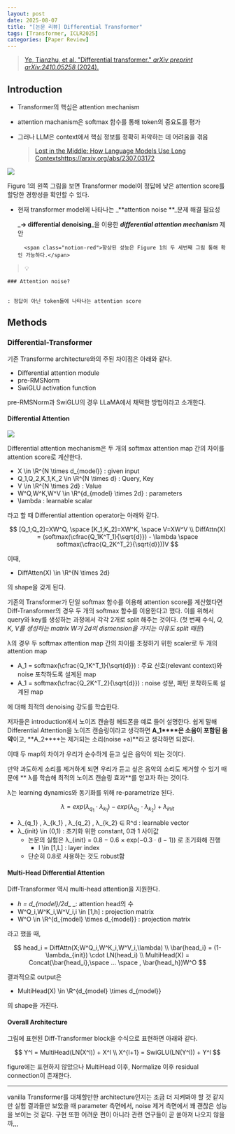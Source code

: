 ```yaml
---
layout: post
date: 2025-08-07
title: "[논문 리뷰] Differential Transformer"
tags: [Transformer, ICLR2025]
categories: [Paper Review]
---
```


> [Ye, Tianzhu, et al. "Differential transformer." ](https://arxiv.org/abs/2410.05258)[_arXiv preprint arXiv:2410.05258_](https://arxiv.org/abs/2410.05258)[ (2024).](https://arxiv.org/abs/2410.05258)



## Introduction

- Transformer의 핵심은 attention mechanism
- attention machanism은 softmax 함수를 통해 token의 중요도를 평가
- 그러나 LLM은 context에서 핵심 정보를 정확히 파악하는 데 어려움을 겪음

	> [Lost in the Middle: How Language Models Use Long Contextshttps://arxiv.org/abs/2307.03172](https://arxiv.org/abs/2307.03172)


![](https://prod-files-secure.s3.us-west-2.amazonaws.com/542b861c-36a8-4051-84e5-8804b6728dba/9083ea56-691a-4752-ae26-47f403431ac8/image.png?X-Amz-Algorithm=AWS4-HMAC-SHA256&X-Amz-Content-Sha256=UNSIGNED-PAYLOAD&X-Amz-Credential=ASIAZI2LB466S4DI52NB%2F20251009%2Fus-west-2%2Fs3%2Faws4_request&X-Amz-Date=20251009T040059Z&X-Amz-Expires=3600&X-Amz-Security-Token=IQoJb3JpZ2luX2VjEDMaCXVzLXdlc3QtMiJGMEQCIHfo6lbXm2G%2FiPyoq6hsAPrg8KnNop7x70cBjRKpirc7AiBeYx2jjmh%2Brf6ljHmAbMLFO52I3UXz1uDLi4E4%2BfiYdyqIBAjM%2F%2F%2F%2F%2F%2F%2F%2F%2F%2F8BEAAaDDYzNzQyMzE4MzgwNSIMUmc4ukOTcx6n9W8%2BKtwDrT%2FkrxObJVzkrbgJ2oX3rz8xWuMrNjyo4oDbJ7uC94SYSMWOBrd8RLgXeBmkLD%2BngMNgRLhBzUCfwcX36yUQ101IJaHQ2J1%2B5WKjbraWksulT%2BsdQ0WfdmiU31PrCdLoLKXcmVW%2FLF2BJnY68soZhOmNaYKQuzSkZR4QC4pLsTczdZ26BBQtKc1XE1cbNlA7mpji9J37pPrIEn5UqWJZqqj%2BZ5bxfuoT%2Bj%2FmhFZJ1apaozzJ2xjzLYBChLKUJiaLClA52HKaKUipprudstKnoaEmfZVY%2FBcfsv17NIl8zy0Vyqgf6drmoejhq4R9NZ8O05IkQUMVtAdOT5lcHriyk05n6yCwxAW8WyIGfY0UWftrmmHDFxnUfuAV76CtpNWhIYfe7aBqeBTQjCurYzI%2BOQ%2F2USA8A%2BhsMaNCnTolKYTmNeMFqb2s8HzoaijLF5fQi%2FyusyDnzCoFkJK9lMr2cNB6aGgY3ykDVP2H7YfNb64Mfy5Ehzmp7sOyQPMmcfZa5JHXxkbXqfW0i0rhKGMAsIDylFYVIx%2Fgq%2B5u9lEswLydd8zKCHVpfbmXiM2HQV6SPel79M9UuoNWjYOSIIi6UOqKpKVL%2B3wOm7iG1er%2BuuPOy2QjMOlr7Zlig%2BEw4tCcxwY6pgEdkhv4tRd1lcVQvw63dhoZq67UtafNPNupgJzI3XXAiTHknSJrgwJjDgZWm08Lyiofbw1R6ULf6tYRMsO96mwJKoORXua59Frtr6GiOC2vPq2Zlr3Zgsa%2FN63MdagZfFNo6IzHkYhRGHPjS6yC8x935iFdxXqeKdvN3qeu2mwkaD4ApuDH5OXTpxfNCaGohbLHRstq5xmSdsPBIoNYwzcitS0PmWSx&X-Amz-Signature=536ff483b933347b1edf2c2c6e039542e3f8833a21a7a4309b53bb67d1424b11&X-Amz-SignedHeaders=host&x-amz-checksum-mode=ENABLED&x-id=GetObject)


Figure 1의 왼쪽 그림을 보면 Transformer model이 정답에 낮은 attention score를 할당한 경향성을 확인할 수 있다.

- 현재 transformer model에 나타나는 _**attention noise **_문제 해결 필요성

	_**→ differential denoising**_을 이용한 _**differential attention mechanism**_ 제안


		<span class="notion-red">향상된 성능은 Figure 1의 두 세번째 그림 통해 확인 가능하다.</span>


> 💡 


	### Attention noise?


	: 정답이 아닌 token들에 나타나는 attention score



## Methods



### Differential-Transformer


기존 Transforme architecture와의 주된 차이점은 아래와 같다.

- Differential attention module
- pre-RMSNorm
- SwiGLU activation function

pre-RMSNorm과 SwiGLU의 경우 LLaMA에서 채택한 방법이라고 소개한다.



#### Differential Attention


![](https://prod-files-secure.s3.us-west-2.amazonaws.com/542b861c-36a8-4051-84e5-8804b6728dba/116d70b2-1963-4810-9167-f4c7d8a06e8f/image.png?X-Amz-Algorithm=AWS4-HMAC-SHA256&X-Amz-Content-Sha256=UNSIGNED-PAYLOAD&X-Amz-Credential=ASIAZI2LB466S4DI52NB%2F20251009%2Fus-west-2%2Fs3%2Faws4_request&X-Amz-Date=20251009T040059Z&X-Amz-Expires=3600&X-Amz-Security-Token=IQoJb3JpZ2luX2VjEDMaCXVzLXdlc3QtMiJGMEQCIHfo6lbXm2G%2FiPyoq6hsAPrg8KnNop7x70cBjRKpirc7AiBeYx2jjmh%2Brf6ljHmAbMLFO52I3UXz1uDLi4E4%2BfiYdyqIBAjM%2F%2F%2F%2F%2F%2F%2F%2F%2F%2F8BEAAaDDYzNzQyMzE4MzgwNSIMUmc4ukOTcx6n9W8%2BKtwDrT%2FkrxObJVzkrbgJ2oX3rz8xWuMrNjyo4oDbJ7uC94SYSMWOBrd8RLgXeBmkLD%2BngMNgRLhBzUCfwcX36yUQ101IJaHQ2J1%2B5WKjbraWksulT%2BsdQ0WfdmiU31PrCdLoLKXcmVW%2FLF2BJnY68soZhOmNaYKQuzSkZR4QC4pLsTczdZ26BBQtKc1XE1cbNlA7mpji9J37pPrIEn5UqWJZqqj%2BZ5bxfuoT%2Bj%2FmhFZJ1apaozzJ2xjzLYBChLKUJiaLClA52HKaKUipprudstKnoaEmfZVY%2FBcfsv17NIl8zy0Vyqgf6drmoejhq4R9NZ8O05IkQUMVtAdOT5lcHriyk05n6yCwxAW8WyIGfY0UWftrmmHDFxnUfuAV76CtpNWhIYfe7aBqeBTQjCurYzI%2BOQ%2F2USA8A%2BhsMaNCnTolKYTmNeMFqb2s8HzoaijLF5fQi%2FyusyDnzCoFkJK9lMr2cNB6aGgY3ykDVP2H7YfNb64Mfy5Ehzmp7sOyQPMmcfZa5JHXxkbXqfW0i0rhKGMAsIDylFYVIx%2Fgq%2B5u9lEswLydd8zKCHVpfbmXiM2HQV6SPel79M9UuoNWjYOSIIi6UOqKpKVL%2B3wOm7iG1er%2BuuPOy2QjMOlr7Zlig%2BEw4tCcxwY6pgEdkhv4tRd1lcVQvw63dhoZq67UtafNPNupgJzI3XXAiTHknSJrgwJjDgZWm08Lyiofbw1R6ULf6tYRMsO96mwJKoORXua59Frtr6GiOC2vPq2Zlr3Zgsa%2FN63MdagZfFNo6IzHkYhRGHPjS6yC8x935iFdxXqeKdvN3qeu2mwkaD4ApuDH5OXTpxfNCaGohbLHRstq5xmSdsPBIoNYwzcitS0PmWSx&X-Amz-Signature=96513136d8391c78f790272101969227786e132ad4771d06290e27e034f91629&X-Amz-SignedHeaders=host&x-amz-checksum-mode=ENABLED&x-id=GetObject)


Differential attention mechanism은 두 개의 softmax attention map 간의 차이를 attention score로 계산한다.

- X \in \R^{N \times d\_{model}} : given input
- Q\_1,Q\_2,K\_1,K\_2 \in \R^{N \times d} : Query, Key
- V \in \R^{N \times 2d} : Value
- W^Q,W^K,W^V \in \R^{d\_{model} \times 2d} : parameters
- \lambda : learnable scalar

라고 할 때 Differential attention operator는 아래와 같다.


$$
[Q_1;Q_2]=XW^Q, \space [K_1;K_2]=XW^K, \space V=XW^V \\
DiffAttn(X) = (softmax(\cfrac{Q_1K^T_1}{\sqrt{d}}) - \lambda \space softmax(\cfrac{Q_2K^T_2}{\sqrt{d}}))V
$$


이때,

- DiffAtten(X) \in \R^{N \times 2d}

의 shape을 갖게 된다.


기존의 Transformer가 단일 softmax 함수를 이용해 attention score를 계산했다면 Diff-Transformer의 경우 두 개의 softmax 함수를 이용한다고 했다. 이를 위해서 query와 key를 생성하는 과정에서 각각 2개로 split 해주는 것이다. <span class="notion-red">(첫 번째 수식, </span><span class="notion-red">_Q, K, V를 생성하는 matrix W가 2d의 dismension을 가지는 이유도 split 때문_</span><span class="notion-red">)</span>


 λ의 경우 두 softmax attention map 간의 차이를 조정하기 위한 scaler로 두 개의 attention map

- A\_1 = softmax(\cfrac{Q\_1K^T\_1}{\sqrt{d}}) : 주요 신호(relevant context)와 noise 포착하도록 설계된 map
- A\_1 = softmax(\cfrac{Q\_2K^T\_2}{\sqrt{d}}) : noise 성분, 패턴 포착하도록 설계된 map 

에 대해 최적의 denoising 강도를 학습한다.


저자들은 introduction에서 노이즈 캔슬링 헤드폰을 예로 들어 설명한다. 쉽게 말해 Differential Attention을 노이즈 캔슬링이라고 생각하면 **A\_1****은 소음이 포함된 음악**이고, **A\_2****는 제거되는 소리(noise +a)**라고 생각하면 되겠다. 


이때 두 map의 차이가 우리가 순수하게 듣고 싶은 음악이 되는 것이다. 


만약 과도하게 소리를 제거하게 되면 우리가 듣고 싶은 음악의 소리도 제거할 수 있기 때문에 ** λ를 학습해 최적의 노이즈 캔슬링 효과**를 얻고자 하는 것이다.


λ는 learning dynamics와 동기화를 위해 re-parametrize 된다.


$$
\lambda = exp(\lambda_{q_1} \cdot \lambda_{k_1}) - exp(\lambda_{q_2} \cdot \lambda_{k_2}) + \lambda_{init}
$$

- λ\_{q\_1} , λ\_{k\_1} , λ\_{q\_2} , λ\_{k\_2} ∈ R^d : learnable vector
- λ\_{init} \in (0,1) : 초기화 위한 constant, 0과 1 사이값
	- 논문의 실험은 λ\_{init} = 0.8 − 0.6 × exp(−0.3 · (l − 1)) 로 초기화해 진행
		- l \in [1,L] : layer index
	- 단순히 0.8로 사용하는 것도 robust함


#### **Multi-Head Differential Attention**


Diff-Transformer 역시 multi-head attention을 지원한다.

- _h = d\_{model}/2d__ _: attention head의 수
- W^Q\_i,W^K\_i,W^V\_i,i \in [1,h] : projection matrix
- W^O \in \R^{d\_{model} \times d\_{model}} : projection matrix

라고 했을 때,


$$
head_i = DiffAttn(X;W^Q_i,W^K_i,W^V_i,\lambda) \\
\bar{head_i} = (1-\lambda_{init}) \cdot LN(head_i) \\
MultiHead(X) = Concat(\bar{head_i},\space ... \space , \bar{head_h})W^O
$$


결과적으로 output은

- MultiHead(X) \in \R^{d\_{model} \times d\_{model}}

의 shape을 가진다.



#### Overall Architecture


그림에 표현된 Diff-Transformer block을 수식으로 표현하면 아래와 같다.


$$
Y^l = MultiHead(LN(X^l)) + X^l \\
X^{l+1} = SwiGLU(LN(Y^l)) + Y^l
$$


figure에는 표현하지 않았으나 MultiHead 이후, Normalize 이후 residual connection이 존재한다.


---


vanilla Transformer를 대체할만한 architecture인지는 조금 더 지켜봐야 할 것 같지만 실험 결과들만 보았을 때 parameter 측면에서, noise 제거 측면에서 꽤 괜찮은 성능을 보이는 것 같다. 구현 또한 어려운 편이 아니라 관련 연구들이 곧 쏟아져 나오지 않을까,,,

